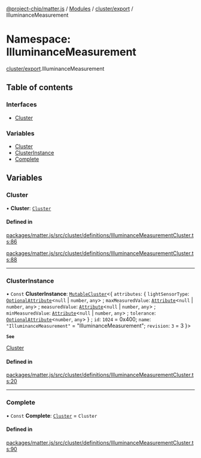 [@project-chip/matter.js](../README.md) / [Modules](../modules.md) / [cluster/export](cluster_export.md) / IlluminanceMeasurement

# Namespace: IlluminanceMeasurement

[cluster/export](cluster_export.md).IlluminanceMeasurement

## Table of contents

### Interfaces

- [Cluster](../interfaces/cluster_export.IlluminanceMeasurement.Cluster.md)

### Variables

- [Cluster](cluster_export.IlluminanceMeasurement.md#cluster)
- [ClusterInstance](cluster_export.IlluminanceMeasurement.md#clusterinstance)
- [Complete](cluster_export.IlluminanceMeasurement.md#complete)

## Variables

### Cluster

• **Cluster**: [`Cluster`](../interfaces/cluster_export.IlluminanceMeasurement.Cluster.md)

#### Defined in

[packages/matter.js/src/cluster/definitions/IlluminanceMeasurementCluster.ts:86](https://github.com/project-chip/matter.js/blob/6d3b6a5d957d88a9231d6ecab4bb41f8133112be/packages/matter.js/src/cluster/definitions/IlluminanceMeasurementCluster.ts#L86)

[packages/matter.js/src/cluster/definitions/IlluminanceMeasurementCluster.ts:88](https://github.com/project-chip/matter.js/blob/6d3b6a5d957d88a9231d6ecab4bb41f8133112be/packages/matter.js/src/cluster/definitions/IlluminanceMeasurementCluster.ts#L88)

___

### ClusterInstance

• `Const` **ClusterInstance**: [`MutableCluster`](../interfaces/cluster_export.MutableCluster-1.md)\<\{ `attributes`: \{ `lightSensorType`: [`OptionalAttribute`](../interfaces/cluster_export.OptionalAttribute.md)\<``null`` \| `number`, `any`\> ; `maxMeasuredValue`: [`Attribute`](../interfaces/cluster_export.Attribute.md)\<``null`` \| `number`, `any`\> ; `measuredValue`: [`Attribute`](../interfaces/cluster_export.Attribute.md)\<``null`` \| `number`, `any`\> ; `minMeasuredValue`: [`Attribute`](../interfaces/cluster_export.Attribute.md)\<``null`` \| `number`, `any`\> ; `tolerance`: [`OptionalAttribute`](../interfaces/cluster_export.OptionalAttribute.md)\<`number`, `any`\>  } ; `id`: ``1024`` = 0x400; `name`: ``"IlluminanceMeasurement"`` = "IlluminanceMeasurement"; `revision`: ``3`` = 3 }\>

**`See`**

[Cluster](cluster_export.IlluminanceMeasurement.md#cluster)

#### Defined in

[packages/matter.js/src/cluster/definitions/IlluminanceMeasurementCluster.ts:20](https://github.com/project-chip/matter.js/blob/6d3b6a5d957d88a9231d6ecab4bb41f8133112be/packages/matter.js/src/cluster/definitions/IlluminanceMeasurementCluster.ts#L20)

___

### Complete

• `Const` **Complete**: [`Cluster`](../interfaces/cluster_export.IlluminanceMeasurement.Cluster.md) = `Cluster`

#### Defined in

[packages/matter.js/src/cluster/definitions/IlluminanceMeasurementCluster.ts:90](https://github.com/project-chip/matter.js/blob/6d3b6a5d957d88a9231d6ecab4bb41f8133112be/packages/matter.js/src/cluster/definitions/IlluminanceMeasurementCluster.ts#L90)
